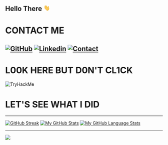 
<!-- bu satırda selamlama için yazı, gif ve boyut kısmı vardır dilediğinize göre değişebilir.-->
<h2> Hello There <img src="https://raw.githubusercontent.com/ABSphreak/ABSphreak/master/gifs/Hi.gif" height="20px"></h2>

<!-- Bu kısımda ise benim hakkımda iletişim kısımları var.-->

# CONTACT ME

[![GitHub](https://img.shields.io/badge/SUPPORT%20AT-GITHUB-blue?style=for-the-badge&logo=github)](https://github.com/Onur-TURAN)
[![Linkedin](https://img.shields.io/badge/linkedin-%230077B5.svg?&style=for-the-badge&logo=linkedin&logoColor=white)](https://www.linkedin.com/in/onur-turan)
[![Contact](https://img.shields.io/badge/CONTACT-GMAIL-yellow?style=for-the-badge&logo=gmail&logoColor=white)](mailto:onurturan.t@gmail.com)
---

# L00K HERE BUT D0N'T CL1CK
 <img src="https://tryhackme-badges.s3.amazonaws.com/biyik.png" alt="TryHackMe" height="75">
<!-- Bu kısımda github içerisindeki yazdığım diller hakkında bilgilendirmeler veriyor.-->

# LET'S SEE WHAT I DID 
---
[![GitHub Streak](https://github-readme-streak-stats.herokuapp.com?user=Onur-TURAN&theme=dark&stroke=DD2727&sideNums=DD2727&dates=DD2727)](https://git.io/streak-stats)
[![My GitHub Stats](https://github-readme-stats.vercel.app/api/?username=Onur-TURAN&count_private=true&theme=vision-friendly-dark&showicons=true)]()
[![My GitHub Language Stats](https://github-readme-stats.vercel.app/api/top-langs/?username=Onur-TURAN&langs_count=8&layout=compact&theme=vision-friendly-dark&count_private=true)]()

---

![](ghttps://github.com/Onur-TURAN/Onur-TURAN/blob/main/profile-3d-contrib/profile-night-green.svg)

<!--**Onur-TURAN/Onur-TURAN** is a ✨ _special_ ✨ repository because its `README.md` (this file) appears on your GitHub profile.

Here are some ideas to get you started:

- 🔭 I’m currently working on ...
- 🌱 I’m currently learning ...
- 👯 I’m looking to collaborate on ...
- 🤔 I’m looking for help with ...
- 💬 Ask me about ...
- 📫 How to reach me: ...
- 😄 Pronouns: ...
- ⚡ Fun fact: ...
-->
